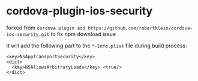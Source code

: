 # cordova-plugin-ios-security
forked from `cordova plugin add https://github.com/robertklein/cordova-ios-security.git` to fix npm download issue

It will add the following part to the `*-Info.plist` file during build process:

    <key>NSAppTransportSecurity</key> 
    <dict>
      <key>NSAllowsArbitraryLoads</key> <true/> 
    </dict>
